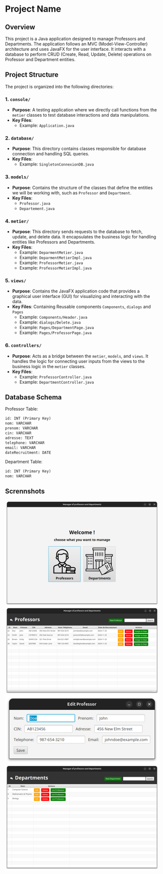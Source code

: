 # Project Name

## Overview

This project is a Java application designed to manage Professors and Departments. The application follows an MVC (Model-View-Controller) architecture and uses JavaFX for the user interface. It interacts with a database to perform CRUD (Create, Read, Update, Delete) operations on Professor and Department entities.

## Project Structure

The project is organized into the following directories:

### 1. **`console/`**
- **Purpose**: A testing application where we directly call functions from the `metier` classes to test database interactions and data manipulations.
- **Key Files**:
    - Example: `Application.java`

### 2. **`database/`**
- **Purpose**: This directory contains classes responsible for database connection and handling SQL queries.
- **Key Files**:
    - Example: `SingletonConnexionDB.java`

### 3. **`models/`**
- **Purpose**: Contains the structure of the classes that define the entities we will be working with, such as `Professor` and `Department`.
- **Key Files**:
    - `Professor.java`
    - `Departement.java`

### 4. **`metier/`**
- **Purpose**: This directory sends requests to the database to fetch, update, and delete data. It encapsulates the business logic for handling entities like Professors and Departments.
- **Key Files**:
    - Example: `DeparmentMetier.java`
    - Example: `DeparmentMetierImpl.java`
    - Example: `ProfessorMetier.java`
    - Example: `ProfessorMetierImpl.java`

### 5. **`views/`**
- **Purpose**: Contains the JavaFX application code that provides a graphical user interface (GUI) for visualizing and interacting with the data.
- **Key Files**: Containing Reusable components `Components`, `dialogs` and `Pages` 
    - Example: `Components/Header.java`
    - Example: `dialogs/Delete.java`
    - Example: `Pages/DepartmentPage.java`
    - Example: `Pages/ProfessorPage.java`

### 6. **`controllers/`**
- **Purpose**: Acts as a bridge between the `metier`, `models`, and `views`. It handles the logic for connecting user inputs from the views to the business logic in the `metier` classes.
- **Key Files**:
    - Example: `ProfessorController.java`
    - Example: `DepartmentController.java`

## Database Schema
Professor Table:

    id: INT (Primary Key)
    nom: VARCHAR
    prenom: VARCHAR
    cin: VARCHAR
    adresse: TEXT
    telephone: VARCHAR
    email: VARCHAR
    dateRecruitment: DATE

Department Table:

    id: INT (Primary Key)
    nom: VARCHAR

## Scrennshots
![img.png](img.png)
![img_1.png](img_1.png)
![img_2.png](img_2.png)
![img_3.png](img_3.png)